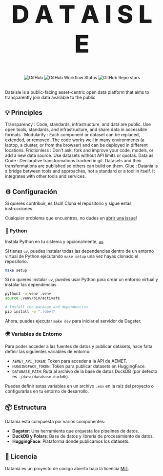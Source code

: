 <!-- markdownlint-disable MD033 MD041-->

<p align="center">
  <h1 style="font-size:80px; font-weight: 800;" align="center">D A T A I S L E</h1>
</p>

<div align="center">
  <img alt="GitHub" src="https://img.shields.io/github/license/davidgasquez/datania?style=flat-square">
  <img alt="GitHub Workflow Status" src="https://img.shields.io/github/actions/workflow/status/davidgasquez/datania/ci.yml?style=flat-square">
  <img alt="GitHub Repo stars" src="https://img.shields.io/github/stars/davidgasquez/datania?style=flat-square">
</div>

<br>

Dataisle is a public-facing asset-centric open data platform that aims to transparently join data available to the public

## 💡 Principles

Transparency : Code, standards, infrastructure, and data are public. Use open tools, standards, and infrastructure, and share data in accessible formats .
Modularity : Each component or dataset can be replaced, extended, or removed. The code works well in many environments (a laptop, a cluster, or from the browser) and can be deployed in different locations.
Frictionless : Don't ask, fork and improve your code, models, or add a new data source. Use datasets without API limits or quotas.
Data as Code : Declarative transformations tracked in git. Datasets and their transformations are published so others can build on them.
Glue : Datania is a bridge between tools and approaches, not a standard or a tool in itself. It integrates with other tools and services.

## ⚙️ Configuración

Si quieres contribuir, es fácil! Clona el repositorio y sigue estas instrucciones.

Cualquier problema que encuentres, no dudes en [abrir una issue](https:github.com/davidgasqyez/datania/issues/new)!

### 🐍 Python

Instala Python en tu sistema y opcionalmente, [`uv`](https://github.com/astral-sh/uv).

Si tienes `uv`, puedes instalar todas las dependencias dentro de un entorno virtual de Python ejecutando `make setup` una vez hayas clonado el repositorio.

```bash
make setup
```

Si no quieres instalar `uv`, puedes usar Python para crear un entorno virtual y instalar las dependencias.

```bash
python3 -m venv .venv
source .venv/bin/activate

# Install the package and dependencies
pip install -e ".[dev]"
```

Ahora, puedes ejecutar `make dev` para iniciar el servidor de Dagster.

### 🌍 Variables de Entorno

Para poder acceder a las fuentes de datos y publicar datasets, hace falta definir las siguientes variables de entorno:

- `AEMET_API_TOKEN`: Token para acceder a la API de AEMET.
- `HUGGINGFACE_TOKEN`: Token para publicar datasets en HuggingFace.
- `DATABASE_PATH`: Ruta al archivo de la base de datos DuckDB (por defecto es `./data/database.duckdb`).

Puedes definir estas variables en un archivo `.env` en la raíz del proyecto o configurarlas en tu entorno de desarrollo.

## 📦 Estructura

Datania está compuesta por varios componentes:

- **Dagster**: Una herramienta que orquesta los pipelines de datos.
- **DuckDB y Polars**: Base de datos y librería de procesamiento de datos.
- **HuggingFace**: Plataforma donde publicamos los datasets.

## 📄 Licencia

Datania es un proyecto de código abierto bajo la licencia [MIT](LICENSE).
